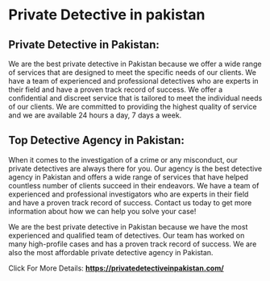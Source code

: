 # Private Detective in pakistan

<h2>Private Detective in Pakistan:</h2>
<p>We are the best private detective in Pakistan because we offer a wide range of services that are designed to meet the specific needs of our clients. We have a team of experienced and professional detectives who are experts in their field and have a proven track record of success. We offer a confidential and discreet service that is tailored to meet the individual needs of our clients. We are committed to providing the highest quality of service and we are available 24 hours a day, 7 days a week.</p>
<h2>Top Detective Agency in Pakistan:</h2>
<p>When it comes to the investigation of a crime or any misconduct, our private detectives are always there for you. Our agency is the best detective agency in Pakistan and offers a wide range of services that have helped countless number of clients succeed in their endeavors. We have a team of experienced and professional investigators who are experts in their field and have a proven track record of success. Contact us today to get more information about how we can help you solve your case!</p>
<p>We are the best private detective in Pakistan because we have the most experienced and qualified team of detectives. Our team has worked on many high-profile cases and has a proven track record of success. We are also the most affordable private detective agency in Pakistan.</p>
<p>Click For More Details: <strong><a href="https://privatedetectiveinpakistan.com/">https://privatedetectiveinpakistan.com/</a></strong></p>
<p>&nbsp;</p>

